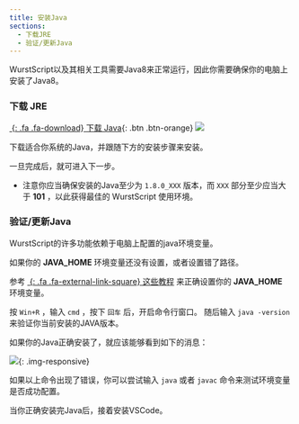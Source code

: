 ```yaml
---
title: 安装Java
sections:
  - 下载JRE
  - 验证/更新Java
---
```


WurstScript以及其相关工具需要Java8来正常运行，因此你需要确保你的电脑上安装了Java8。

### 下载 JRE

[*&nbsp;*{: .fa .fa-download} 下载 Java](https://www.oracle.com/technetwork/java/javase/downloads/jre8-downloads-2133155.html){: .btn .btn-orange} ![](/assets/images/setup/java_powered.png) 

下载适合你系统的Java，并跟随下方的安装步骤来安装。

一旦完成后，就可进入下一步。

- 注意你应当确保安装的Java至少为 `1.8.0_XXX` 版本，而 `XXX` 部分至少应当大于 **101** ，以此获得最佳的 WurstScript 使用环境。

### 验证/更新Java

WurstScript的许多功能依赖于电脑上配置的java环境变量。


如果你的 **JAVA_HOME** 环境变量还没有设置，或者设置错了路径。

参考 [*&nbsp;*{: .fa .fa-external-link-square} 这些教程](https://www.cnblogs.com/silence9527/p/7358239.html) 来正确设置你的 **JAVA_HOME** 环境变量。

按 `Win+R` ，输入 `cmd` ，按下 `回车` 后，开启命令行窗口。
随后输入 `java -version` 来验证你当前安装的JAVA版本。

如果你的Java正确安装了，就应该能够看到如下的消息：

![](/assets/images/setup/JavaVerify.png){: .img-responsive}

如果以上命令出现了错误，你可以尝试输入 `java` 或者 `javac` 命令来测试环境变量是否成功配置。

当你正确安装完Java后，接着安装VSCode。
